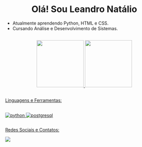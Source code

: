 <h1 align="center">Olá! Sou Leandro Natálio</h1>

- Atualmente aprendendo Python, HTML e CSS.
- Cursando Análise e Desenvolvimento de Sistemas.

##

<div align="center">
  <a href="https://github.com/LeandroNtl">
  <img height="150em" src="https://github-readme-stats.vercel.app/api?username=LeandroNtl&show_icons=true&theme=radical&include_all_commits=true&count_private=false"/>
  <img height="150em" src="https://github-readme-stats.vercel.app/api/top-langs/?username=LeandroNtl&layout=compact&langs_count=7&theme=radical"/>
</div>

##
Linguagens e Ferramentas:
<div style="display: inline_block"><br>
    <img src="https://img.shields.io/badge/Python-3776AB?style=for-the-badge&logo=python&logoColor=white"
        alt="python" />
    <img src="https://img.shields.io/badge/PostgreSQL-316192?style=for-the-badge&logo=postgresql&logoColor=white"
        alt="postgresql" />
    
</div>
  
##
Redes Sociais e Contatos:
<div> 
  <a href="https://www.instagram.com/leandronataliof/" target="_blank"><img src="https://img.shields.io/badge/-Instagram-%23E4405F?style=for-the-badge&logo=instagram&logoColor=white" target="_blank"></a>
</div>
